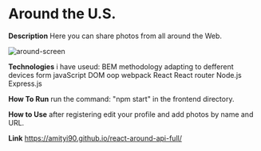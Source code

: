 # Around the U.S.

**Description**
Here you can share photos from all around the Web.

![around-screen](https://user-images.githubusercontent.com/58591435/172022562-6d0383c4-c8c9-42b3-9759-656a7fd0d9f1.png)

**Technologies**
i have useud:
BEM methodology
adapting to defferent devices
form
javaScript
DOM
oop
webpack
React
React router
Node.js
Express.js

**How To Run**
run the command: "npm start" in the frontend directory.

**How to Use**
after registering edit your profile and add photos by name and URL.


**Link**
https://amityi90.github.io/react-around-api-full/
